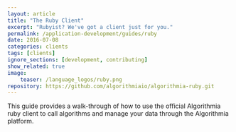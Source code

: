 ```yaml
---
layout: article
title: "The Ruby Client"
excerpt: "Rubyist? We've got a client just for you."
permalink: /application-development/guides/ruby
date: 2016-07-08
categories: clients
tags: [clients]
ignore_sections: [development, contributing]
show_related: true
image:
    teaser: /language_logos/ruby.png
repository: https://github.com/algorithmiaio/algorithmia-ruby.git
---
```


This guide provides a walk-through of how to use the official Algorithmia ruby client to call algorithms and manage your data
through the Algorithmia platform.